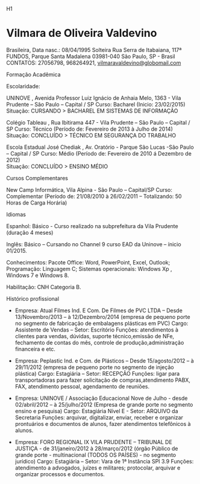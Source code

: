 H1
# Vilmara de Oliveira Valdevino
Brasileira, Data nasc.: 08/04/1995 Solteira 
Rua Serra de Itabaiana, 117ª FUNDOS, 
Parque Santa Madalena 03981-040 São Paulo, SP - Brasil 
CONTATOS: 27056798, 968264921, vilmaravaldevino@globomail.com


Formação Acadêmica

Escolaridade:

UNINOVE , Avenida Professor Luiz Ignácio de Anhaia Melo, 1363 - Vila Prudente – São Paulo – Capital / SP
Curso: Bacharel (Inicio: 23/02/2015)  
Situação: CURSANDO > BACHAREL EM SISTEMAS DE INFORMAÇÃO

Colégio Tableau , Rua Ibitirama 447 - Vila Prudente – São Paulo – Capital / SP
Curso: Técnico (Período de: Fevereiro de 2013 à Julho de 2014)  
Situação: CONCLUÍDO > TÉCNICO EM SEGURANÇA DO TRABALHO

Escola Estadual José Chediak , Av. Oratório - Parque São Lucas -São Paulo – Capital / SP
Curso: Médio (Período de: Fevereiro de 2010 á Dezembro de 2012)  
Situação: CONCLUÍDO > ENSINO MÉDIO

Cursos Complementares

New Camp Informática, Vila Alpina - São Paulo – Capital/SP
Curso: Complementar (Período de: 21/08/2010 à 26/02/2011 – Totalizando: 50 Horas de Carga Horária)



Idiomas

Espanhol: Básico - Curso realizado na subprefeitura da Vila Prudente (duração 4 meses)

Inglês: Básico – Cursando no Channel 9 curso EAD da Uninove – ínicio 01/2015.


Conhecimentos: Pacote Office: Word, PowerPoint, Excel, Outlook; Programação: Linguagem C; Sistemas operacionais: Windows Xp , Windows 7 e Windows 8.

Habilitação: CNH Categoria B.



Histórico profissional

* Empresa: Atual Filmes Ind. E Com. De Filmes de PVC LTDA – Desde 13/Novembro/2013 – à 12/Dezembro/2014 (empresa de pequeno porte no segmento de fabricação de embalagens plásticas em PVC)
Cargo: Assistente de Vendas – Setor: Escritório
Funções: atendimentos à clientes para vendas, dúvidas, suporte técnico,emissão de NFe, fechamento de contas do mês, controle de produção,administração financeira e etc.

* Empresa: Peplastic Ind. e Com. de Plásticos – Desde 15/agosto/2012 – à 29/11/2012 (empresa de pequeno porte no segmento de injeção plástica)
Cargo: Estagiária – Setor: RECEPÇÃO
Funções: ligar para transportadoras para fazer solicitação de compras,atendimento PABX, FAX, atendimento pessoal, agendamento de reuniões.

* Empresa: UNINOVE / Associação Educacional Nove de Julho - desde 02/abril/2012 – à 25/julho/2012 (Empresa de grande porte no segmento ensino e pesquisa)
Cargo: Estagiária Nível E - Setor: ARQUIVO da Secretaria
Funções: arquivar, digitalizar, enviar, receber e organizar prontuários e documentos de alunos, fazer atendimentos telefônicos à alunos.

* Empresa: FORO REGIONAL IX VILA PRUDENTE – TRIBUNAL DE JUSTIÇA - de 31/janeiro/2012 à 28/março/2012 (órgão Público de grande porte - multinacional (TODOS OS PAÍSES) - no segmento jurídico)
Cargo: Estagiária – Setor: Vara de 1ª Instância SPI 3.9
Funções: atendimento a advogados, juízes e militares; protocolar, arquivar e organizar processos e documentos.
